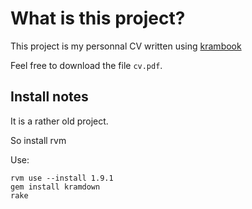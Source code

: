 # What is this project?

This project is my personnal CV written using [krambook](http://github.com/yogsototh/krambook)

Feel free to download the file `cv.pdf`.


## Install notes

It is a rather old project.

So install rvm

Use:

~~~~
rvm use --install 1.9.1
gem install kramdown
rake
~~~~
